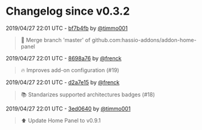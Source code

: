 # Changelog since v0.3.2

2019/04/27 22:01 UTC - [bf7b4fb](https://github.com/hassio-addons/addon-home-panel/commit/bf7b4fb8bfe089147611b4ef7d77e45b574e5525) by [@timmo001](https://github.com/timmo001)
> :hammer: Merge branch 'master' of github.com:hassio-addons/addon-home-panel 

2019/04/27 22:01 UTC - [8698a76](https://github.com/hassio-addons/addon-home-panel/commit/8698a76cea9ad13bc738fe2a2299fb96d7f6a3f8) by [@frenck](https://github.com/frenck)
> :fire: Improves add-on configuration (#19) 

2019/04/27 22:01 UTC - [d2a7e15](https://github.com/hassio-addons/addon-home-panel/commit/d2a7e159401787ac10494eb9b9cc544f75d2aae1) by [@frenck](https://github.com/frenck)
> :books: Standarizes supported architectures badges (#18) 

2019/04/27 22:01 UTC - [3ed0640](https://github.com/hassio-addons/addon-home-panel/commit/3ed06409b860f2f6372555a495b624bb86677e1c) by [@timmo001](https://github.com/timmo001)
> :arrow_up: Update Home Panel to v0.9.1 

